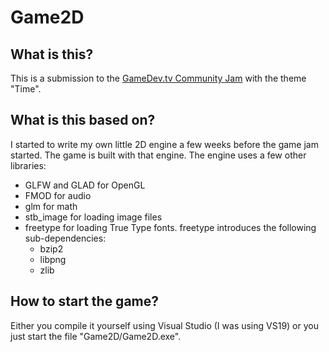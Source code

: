 # Game2D
## What is this?
This is a submission to the [GameDev.tv Community Jam](https://itch.io/jam/gamedevtv-community-jam) with the theme "Time".
## What is this based on?
I started to write my own little 2D engine a few weeks before the game jam started. The game is built with that engine. The engine uses a few other libraries:
* GLFW and GLAD for OpenGL
* FMOD for audio
* glm for math
* stb_image for loading image files
* freetype for loading True Type fonts. freetype introduces the following sub-dependencies:
  * bzip2
  * libpng
  * zlib
## How to start the game?
Either you compile it yourself using Visual Studio (I was using VS19) or you just start the file "Game2D/Game2D.exe".
